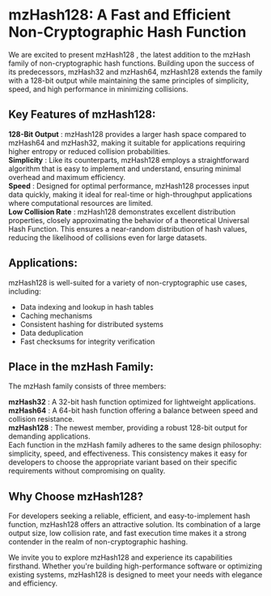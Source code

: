 
# mzHash128: A Fast and Efficient Non-Cryptographic Hash Function
We are excited to present mzHash128 , the latest addition to the mzHash family of non-cryptographic hash functions. Building upon the success of its predecessors, mzHash32 and mzHash64, mzHash128 extends the family with a 128-bit output while maintaining the same principles of simplicity, speed, and high performance in minimizing collisions.

## Key Features of mzHash128:
**128-Bit Output** : mzHash128 provides a larger hash space compared to mzHash64 and mzHash32, making it suitable for applications requiring higher entropy or reduced collision probabilities.<br>
**Simplicity** : Like its counterparts, mzHash128 employs a straightforward algorithm that is easy to implement and understand, ensuring minimal overhead and maximum efficiency.<br>
**Speed** : Designed for optimal performance, mzHash128 processes input data quickly, making it ideal for real-time or high-throughput applications where computational resources are limited.<br>
**Low Collision Rate** : mzHash128 demonstrates excellent distribution properties, closely approximating the behavior of a theoretical Universal Hash Function. This ensures a near-random distribution of hash values, reducing the likelihood of collisions even for large datasets.<br>

## Applications:
mzHash128 is well-suited for a variety of non-cryptographic use cases, including:

- Data indexing and lookup in hash tables
- Caching mechanisms
- Consistent hashing for distributed systems
- Data deduplication
- Fast checksums for integrity verification

## Place in the mzHash Family:
The mzHash family consists of three members:

**mzHash32** : A 32-bit hash function optimized for lightweight applications.<br>
**mzHash64** : A 64-bit hash function offering a balance between speed and collision resistance.<br>
**mzHash128** : The newest member, providing a robust 128-bit output for demanding applications.<br>
Each function in the mzHash family adheres to the same design philosophy: simplicity, speed, and effectiveness. This consistency makes it easy for developers to choose the appropriate variant based on their specific requirements without compromising on quality.<br>

## Why Choose mzHash128?
For developers seeking a reliable, efficient, and easy-to-implement hash function, mzHash128 offers an attractive solution. Its combination of a large output size, low collision rate, and fast execution time makes it a strong contender in the realm of non-cryptographic hashing.

We invite you to explore mzHash128 and experience its capabilities firsthand. Whether you're building high-performance software or optimizing existing systems, mzHash128 is designed to meet your needs with elegance and efficiency.
